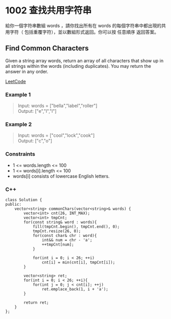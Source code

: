 # 1002  查找共用字符串

給你一個字符串數組 words ，請你找出所有在 words 的每個字符串中都出現的共用字符（ 包括重覆字符），並以數組形式返回。你可以按 任意順序 返回答案。

##  Find Common Characters

Given a string array words, return an array of all characters that show up in all strings within the words (including duplicates). You may return the answer in any order.


[LeetCode](https://leetcode.cn/problems/find-common-characters/)

### Example 1

>Input: words = ["bella","label","roller"]  
Output: ["e","l","l"]  

### Example 2

>Input: words = ["cool","lock","cook"]  
Output: ["c","o"]  

### Constraints

* 1 <= words.length <= 100
* 1 <= words[i].length <= 100
* words[i] consists of lowercase English letters.

### C++ 

```
class Solution {
public:
    vector<string> commonChars(vector<string>& words) {
        vector<int> cnt(26, INT_MAX);
        vector<int> tmpCnt;
        for(const string& word : words){
            fill(tmpCnt.begin(), tmpCnt.end(), 0);
            tmpCnt.resize(26, 0);
            for(const char& chr : word){
                int&& num = chr - 'a';
                ++tmpCnt[num];
            }

            for(int i = 0; i < 26; ++i)
                cnt[i] = min(cnt[i], tmpCnt[i]);
        }

        vector<string> ret;       
        for(int i = 0; i < 26; ++i){
            for(int j = 0; j < cnt[i]; ++j)
                ret.emplace_back(1, i + 'a');
        }

        return ret;
    }
};
```